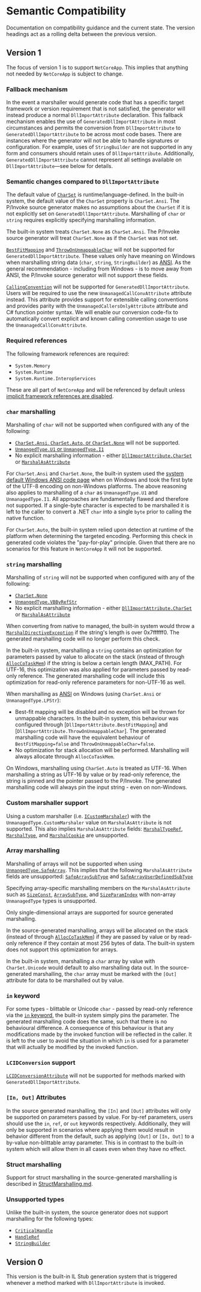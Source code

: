 # Semantic Compatibility

Documentation on compatibility guidance and the current state. The version headings act as a rolling delta between the previous version.

## Version 1

The focus of version 1 is to support `NetCoreApp`. This implies that anything not needed by `NetCoreApp` is subject to change.

### Fallback mechanism

In the event a marshaller would generate code that has a specific target framework or version requirement that is not satisfied, the generator will instead produce a normal `DllImportAttribute` declaration. This fallback mechanism enables the use of `GeneratedDllImportAttribute` in most circumstances and permits the conversion from `DllImportAttribute` to `GeneratedDllImportAttribute` to be across most code bases. There are instances where the generator will not be able to handle signatures or configuration. For example, uses of `StringBuilder` are not supported in any form and consumers should retain uses of `DllImportAttribute`. Additionally, `GeneratedDllImportAttribute` cannot represent all settings available on `DllImportAttribute`&mdash;see below for details.

### Semantic changes compared to `DllImportAttribute`

The default value of [`CharSet`](https://docs.microsoft.com/dotnet/api/system.runtime.interopservices.dllimportattribute.charset) is runtime/language-defined. In the built-in system, the default value of the `CharSet` property is `CharSet.Ansi`. The P/Invoke source generator makes no assumptions about the `CharSet` if it is not explicitly set on `GeneratedDllImportAttribute`. Marshalling of `char` or `string` requires explicitly specifying marshalling information.

The built-in system treats `CharSet.None` as `CharSet.Ansi`. The P/Invoke source generator will treat `CharSet.None` as if the `CharSet` was not set.

[`BestFitMapping`](https://docs.microsoft.com/dotnet/api/system.runtime.interopservices.dllimportattribute.bestfitmapping) and [`ThrowOnUnmappableChar`](https://docs.microsoft.com/dotnet/api/system.runtime.interopservices.dllimportattribute.throwonunmappablechar) will not be supported for `GeneratedDllImportAttribute`. These values only have meaning on Windows when marshalling string data (`char`, `string`, `StringBuilder`) as [ANSI](https://docs.microsoft.com/windows/win32/intl/code-pages). As the general recommendation - including from Windows - is to move away from ANSI, the P/Invoke source generator will not support these fields.

[`CallingConvention`](https://docs.microsoft.com/dotnet/api/system.runtime.interopservices.dllimportattribute.callingconvention) will not be supported for `GeneratedDllImportAttribute`. Users will be required to use the new `UnmanagedCallConvAttribute` attribute instead. This attribute provides support for extensible calling conventions and provides parity with the `UnmanagedCallersOnlyAttribute` attribute and C# function pointer syntax. We will enable our conversion code-fix to automatically convert explicit and known calling convention usage to use the `UnmanagedCallConvAttribute`.

### Required references

The following framework references are required:
- `System.Memory`
- `System.Runtime`
- `System.Runtime.InteropServices`

These are all part of `NetCoreApp` and will be referenced by default unless [implicit framework references are disabled](https://docs.microsoft.com/dotnet/core/project-sdk/msbuild-props#disableimplicitframeworkreferences).

### `char` marshalling

Marshalling of `char` will not be supported when configured with any of the following:
  - [`CharSet.Ansi`, `CharSet.Auto`, or `CharSet.None`](https://docs.microsoft.com/dotnet/api/system.runtime.interopservices.charset) will not be supported.
  - [`UnmangedType.U1` or `UnmangedType.I1`](https://docs.microsoft.com/dotnet/api/system.runtime.interopservices.unmanagedtype)
  - No explicit marshalling information - either [`DllImportAttribute.CharSet`](https://docs.microsoft.com/dotnet/api/system.runtime.interopservices.dllimportattribute.charset) or [`MarshalAsAttribute`](https://docs.microsoft.com/dotnet/api/system.runtime.interopservices.marshalasattribute)

For `CharSet.Ansi` and `CharSet.None`, the built-in system used the [system default Windows ANSI code page](https://docs.microsoft.com/windows/win32/api/stringapiset/nf-stringapiset-widechartomultibyte) when on Windows and took the first byte of the UTF-8 encoding on non-Windows platforms. The above reasoning also applies to marshalling of a `char` as `UnmanagedType.U1` and `UnmanagedType.I1`. All approaches are fundamentally flawed and therefore not supported. If a single-byte character is expected to be marshalled it is left to the caller to convert a .NET `char` into a single `byte` prior to calling the native function.

For `CharSet.Auto`, the built-in system relied upon detection at runtime of the platform when determining the targeted encoding. Performing this check in generated code violates the "pay-for-play" principle. Given that there are no scenarios for this feature in `NetCoreApp` it will not be supported.

### `string` marshalling

Marshalling of `string` will not be supported when configured with any of the following:
  - [`CharSet.None`](https://docs.microsoft.com/dotnet/api/system.runtime.interopservices.charset)
  - [`UnmangedType.VBByRefStr`](https://docs.microsoft.com/dotnet/api/system.runtime.interopservices.unmanagedtype)
  - No explicit marshalling information - either [`DllImportAttribute.CharSet`](https://docs.microsoft.com/dotnet/api/system.runtime.interopservices.dllimportattribute.charset) or [`MarshalAsAttribute`](https://docs.microsoft.com/dotnet/api/system.runtime.interopservices.marshalasattribute)

When converting from native to managed, the built-in system would throw a [`MarshalDirectiveException`](https://docs.microsoft.com/dotnet/api/system.runtime.interopservices.marshaldirectiveexception) if the string's length is over 0x7ffffff0. The generated marshalling code will no longer perform this check.

In the built-in system, marshalling a `string` contains an optimization for parameters passed by value to allocate on the stack (instead of through [`AllocCoTaskMem`](https://docs.microsoft.com/dotnet/api/system.runtime.interopservices.marshal.alloccotaskmem)) if the string is below a certain length (MAX_PATH). For UTF-16, this optimization was also applied for parameters passed by read-only reference. The generated marshalling code will include this optimization for read-only reference parameters for non-UTF-16 as well.

When marshalling as [ANSI](https://docs.microsoft.com/windows/win32/intl/code-pages) on Windows (using `CharSet.Ansi` or `UnmanagedType.LPStr`):
  - Best-fit mapping will be disabled and no exception will be thrown for unmappable characters. In the built-in system, this behaviour was configured through [`DllImportAttribute.BestFitMapping`] and [`DllImportAttribute.ThrowOnUnmappableChar`]. The generated marshalling code will have the equivalent behaviour of `BestFitMapping=false` and `ThrowOnUnmappableChar=false`.
  - No optimization for stack allocation will be performed. Marshalling will always allocate through `AllocCoTaskMem`.

On Windows, marshalling using `CharSet.Auto` is treated as UTF-16. When marshalling a string as UTF-16 by value or by read-only reference, the string is pinned and the pointer passed to the P/Invoke. The generated marshalling code will always pin the input string - even on non-Windows.

### Custom marshaller support

Using a custom marshaller (i.e. [`ICustomMarshaler`](https://docs.microsoft.com/dotnet/api/system.runtime.interopservices.icustommarshaler)) with the `UnmanagedType.CustomMarshaler` value on `MarshalAsAttribute` is not supported. This also implies `MarshalAsAttribute` fields: [`MarshalTypeRef`](https://docs.microsoft.com/dotnet/api/system.runtime.interopservices.marshalasattribute.marshaltyperef), [`MarshalType`](https://docs.microsoft.com/dotnet/api/system.runtime.interopservices.marshalasattribute.marshaltype), and [`MarshalCookie`](https://docs.microsoft.com/dotnet/api/system.runtime.interopservices.marshalasattribute.marshalcookie) are unsupported.

### Array marshalling

Marshalling of arrays will not be supported when using [`UnmangedType.SafeArray`](https://docs.microsoft.com/dotnet/api/system.runtime.interopservices.unmanagedtype). This implies that the following `MarshalAsAttribute` fields are unsupported: [`SafeArraySubType`](https://docs.microsoft.com/dotnet/api/system.runtime.interopservices.marshalasattribute.safearraysubtype) and [`SafeArrayUserDefinedSubType`](https://docs.microsoft.com/dotnet/api/system.runtime.interopservices.marshalasattribute.safearrayuserdefinedsubtype)

Specifying array-specific marshalling members on the `MarshalAsAttribute` such as [`SizeConst`](https://docs.microsoft.com/dotnet/api/system.runtime.interopservices.marshalasattribute.sizeconst), [`ArraySubType`](https://docs.microsoft.com/dotnet/api/system.runtime.interopservices.marshalasattribute.arraysubtype), and [`SizeParamIndex`](https://docs.microsoft.com/dotnet/api/system.runtime.interopservices.marshalasattribute.sizeparamindex) with non-array `UnmanagedType` types is unsupported.

Only single-dimensional arrays are supported for source generated marshalling.

In the source-generated marshalling, arrays will be allocated on the stack (instead of through [`AllocCoTaskMem`](https://docs.microsoft.com/dotnet/api/system.runtime.interopservices.marshal.alloccotaskmem)) if they are passed by value or by read-only reference if they contain at most 256 bytes of data. The built-in system does not support this optimization for arrays.

In the built-in system, marshalling a `char` array by value with `CharSet.Unicode` would default to also marshalling data out. In the source-generated marshalling, the `char` array must be marked with the `[Out]` attribute for data to be marshalled out by value.

### `in` keyword

For some types - blittable or Unicode `char` - passed by read-only reference via the [`in` keyword](https://docs.microsoft.com/dotnet/csharp/language-reference/keywords/in-parameter-modifier), the built-in system simply pins the parameter. The generated marshalling code does the same, such that there is no behavioural difference. A consequence of this behaviour is that any modifications made by the invoked function will be reflected in the caller. It is left to the user to avoid the situation in which `in` is used for a parameter that will actually be modified by the invoked function.

### `LCIDConversion` support

[`LCIDConversionAttribute`](`https://docs.microsoft.com/dotnet/api/system.runtime.interopservices.lcidconversionattribute`) will not be supported for methods marked with `GeneratedDllImportAttribute`.

### `[In, Out]` Attributes

In the source generated marshalling, the `[In]` and `[Out]` attributes will only be supported on parameters passed by value. For by-ref parameters, users should use the `in`, `ref`, or `out` keywords respectively. Additionally, they will only be supported in scenarios where applying them would result in behavior different from the default, such as applying `[Out]` or `[In, Out]` to a by-value non-blittable array parameter. This is in contrast to the built-in system which will allow them in all cases even when they have no effect.

### Struct marshalling

Support for struct marshalling in the source-generated marshalling is described in [StructMarshalling.md](StructMarshalling.md).

### Unsupported types

Unlike the built-in system, the source generator does not support marshalling for the following types:
- [`CriticalHandle`](https://docs.microsoft.com/dotnet/api/system.runtime.interopservices.criticalhandle)
- [`HandleRef`](https://docs.microsoft.com/dotnet/api/system.runtime.interopservices.handleref)
- [`StringBuilder`](https://docs.microsoft.com/dotnet/api/system.text.stringbuilder)

## Version 0

This version is the built-in IL Stub generation system that is triggered whenever a method marked with `DllImportAttribute` is invoked.
